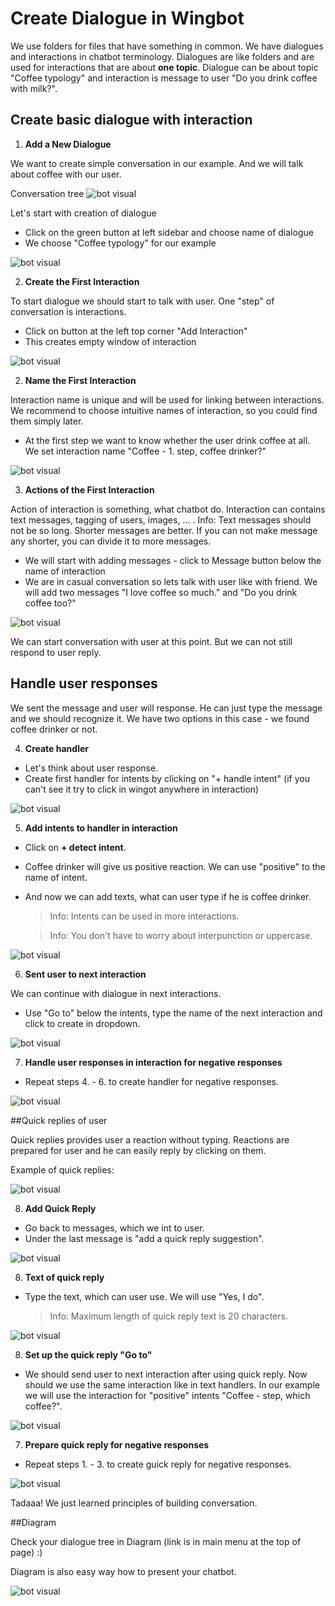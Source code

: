 # Create Dialogue in Wingbot

We use folders for files that have something in common. We have dialogues and interactions in chatbot terminology. Dialogues are like folders and are used for interactions that are about **one topic**. Dialogue can be about topic "Coffee typology" and interaction is message to user "Do you drink coffee with milk?".

## Create basic dialogue with interaction

1. **Add a New Dialogue**

  We want to create simple conversation in our example. And we will talk about coffee with our user.

  Conversation tree
  ![bot visual](../createDialogue/0.png)

  Let's start with creation of dialogue
  + Click on the green button at left sidebar and choose name of dialogue
  + We choose "Coffee typology" for our example

  ![bot visual](../createDialogue/1.png)

2. **Create the First Interaction**

  To start dialogue we should start to talk with user. One "step" of conversation is interactions. 

  - Click on button at the left top corner "Add Interaction"
  - This creates empty window of interaction

  ![bot visual](../createDialogue/2.png)

2. **Name the First Interaction**

  Interaction name is unique and will be used for linking between interactions. We recommend to choose intuitive names of interaction, so you could find them simply later.

  - At the first step we want to know whether the user drink coffee at all. We set interaction name "Coffee - 1. step, coffee drinker?"

  ![bot visual](../createDialogue/3.png)

3. **Actions of the First Interaction**

  Action of interaction is something, what chatbot do. Interaction can contains text messages, tagging of users, images, ... . <!-- Referencion what can interaction include -->
  Info: Text messages should not be so long. Shorter messages are better. If you can not make message any shorter, you can divide it to more messages. 

  - We will start with adding messages - click to Message button below the name of interaction 
  - We are in casual conversation so lets talk with user like with friend. We will add two messages "I love coffee so much." and "Do you drink coffee too?"

  ![bot visual](../createDialogue/4.png)


We can start conversation with user at this point. But we can not still respond to user reply.


## Handle user responses

We sent the message and user will response. He can just type the message and we should recognize it. We have two options in this case - we found coffee drinker or not.

4. **Create handler**

  - Let's think about user response.
  - Create first handler for intents by clicking on "+ handle intent" (if you can't see it try to click in wingot anywhere in interaction)

  ![bot visual](../createDialogue/5.png)

5. **Add intents to handler in interaction**

  - Click on **+ detect intent**.
  - Coffee drinker will give us positive reaction. We can use "positive" to the name of intent.
  - And now we can add texts, what can user type if he is coffee drinker.

    > Info: Intents can be used in more interactions.

    > Info: You don't have to worry about interpunction or uppercase.

  ![bot visual](../createDialogue/6.png)

6. **Sent user to next interaction**

  We can continue with dialogue in next interactions. 

  - Use "Go to" below the intents, type the name of the next interaction and click to create in dropdown.

  ![bot visual](../createDialogue/7a.png)

7. **Handle user responses in interaction for negative responses**

  - Repeat steps 4. - 6. to create handler for negative responses.

  ![bot visual](../createDialogue/8.png)


##Quick replies of user

Quick replies provides user a reaction without typing. Reactions are prepared for user and he can easily reply by clicking on them.

Example of quick replies:

![bot visual](../createDialogue/quick_replies.png)

8. **Add Quick Reply**

  - Go back to messages, which we int to user.
  - Under the last message is "add a quick reply suggestion".

  ![bot visual](../createDialogue/9.png)

8. **Text of quick reply**

  - Type the text, which can user use. We will use "Yes, I do".

    > Info: Maximum length of quick reply text is 20 characters.

  ![bot visual](../createDialogue/10.png)

8. **Set up the quick reply "Go to"**

  - We should send user to next interaction after using quick reply. Now should we use the same interaction like in text handlers. In our example we will use the interaction for "positive" intents "Coffee - step, which coffee?".

  ![bot visual](../createDialogue/11.png)

7. **Prepare quick reply for negative responses**

  - Repeat steps 1. - 3. to create guick reply for negative responses.

  ![bot visual](../createDialogue/12.png)

Tadaaa! We just learned principles of building conversation.

##Diagram

Check your dialogue tree in Diagram (link is in main menu at the top of page) :)

Diagram is also easy way how to present your chatbot.

![bot visual](../createDialogue/0.png)